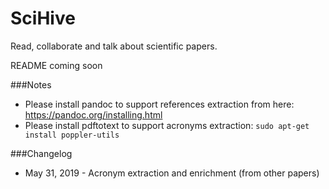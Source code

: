 # SciHive 

Read, collaborate and talk about scientific papers.

README coming soon

###Notes
- Please install pandoc to support references extraction from here: https://pandoc.org/installing.html
- Please install pdftotext to support acronyms extraction: `sudo apt-get install poppler-utils`

###Changelog

- May 31, 2019 - Acronym extraction and enrichment (from other papers)